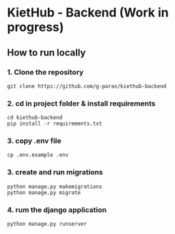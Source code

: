 # KietHub - Backend (Work in progress)

## How to run locally

### 1. Clone the repository

```
git clone https://github.com/g-paras/kiethub-backend
```

### 2. cd in project folder & install requirements

```
cd kiethub-backend
pip install -r requirements.txt
```

### 3. copy .env file

```
cp .env.example .env
```

### 3. create and run migrations

```
python manage.py makemigrations
python manage.py migrate
```

### 4. rum the django application

```
python manage.py runserver
```
